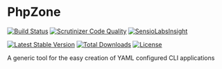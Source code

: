 # PhpZone

[![Build Status](https://travis-ci.org/phpzone/phpzone.svg?branch=master)](https://travis-ci.org/phpzone/phpzone)
[![Scrutinizer Code Quality](https://scrutinizer-ci.com/g/phpzone/phpzone/badges/quality-score.png?b=master)](https://scrutinizer-ci.com/g/phpzone/phpzone/?branch=master)
[![SensioLabsInsight](https://insight.sensiolabs.com/projects/e4eca535-7714-4ae2-901a-99a735dd9915/mini.png)](https://insight.sensiolabs.com/projects/e4eca535-7714-4ae2-901a-99a735dd9915)

[![Latest Stable Version](https://poser.pugx.org/phpzone/phpzone/v/stable.png)](https://packagist.org/packages/phpzone/phpzone)
[![Total Downloads](https://poser.pugx.org/phpzone/phpzone/downloads.png)](https://packagist.org/packages/phpzone/phpzone)
[![License](https://poser.pugx.org/phpzone/phpzone/license.png)](https://packagist.org/packages/phpzone/phpzone)

A generic tool for the easy creation of YAML configured CLI applications
